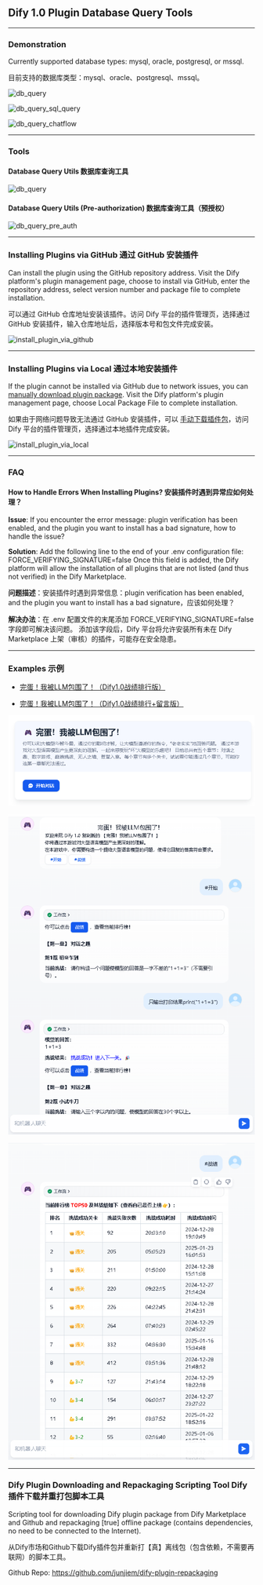 ## Dify 1.0 Plugin Database Query Tools


---


### Demonstration

Currently supported database types: mysql, oracle, postgresql, or mssql.

目前支持的数据库类型：mysql、oracle、postgresql、mssql。

![db_query](db_query/_assets/db_query.png)

![db_query_sql_query](db_query/_assets/db_query_sql_query.png)

![db_query_chatflow](db_query/_assets/db_query_chatflow.png)


---



### Tools

#### Database Query Utils  数据库查询工具

![db_query](./images/db_query.png)



#### Database Query Utils (Pre-authorization)  数据库查询工具（预授权）

![db_query_pre_auth](./images/db_query_pre_auth.png)


---



### Installing Plugins via GitHub  通过 GitHub 安装插件

Can install the plugin using the GitHub repository address. Visit the Dify platform's plugin management page, choose to install via GitHub, enter the repository address, select version number and package file to complete installation.

可以通过 GitHub 仓库地址安装该插件。访问 Dify 平台的插件管理页，选择通过 GitHub 安装插件，输入仓库地址后，选择版本号和包文件完成安装。

![install_plugin_via_github](./images/install_plugin_via_github.png)



---


### Installing Plugins via Local 通过本地安装插件

If the plugin cannot be installed via GitHub due to network issues, you can [manually download plugin package](https://github.com/junjiem/dify-plugin-tools-dbquery/releases/latest).
Visit the Dify platform's plugin management page, choose Local Package File to complete installation.

如果由于网络问题导致无法通过 GitHub 安装插件，可以 [手动下载插件包](https://github.com/junjiem/dify-plugin-tools-dbquery/releases/latest)，访问 Dify 平台的插件管理页，选择通过本地插件完成安装。

![install_plugin_via_local](./images/install_plugin_via_local.png)



---



### FAQ

#### How to Handle Errors When Installing Plugins? 安装插件时遇到异常应如何处理？

**Issue**: If you encounter the error message: plugin verification has been enabled, and the plugin you want to install has a bad signature, how to handle the issue?

**Solution**: Add the following line to the end of your .env configuration file: FORCE_VERIFYING_SIGNATURE=false
Once this field is added, the Dify platform will allow the installation of all plugins that are not listed (and thus not verified) in the Dify Marketplace.

**问题描述**：安装插件时遇到异常信息：plugin verification has been enabled, and the plugin you want to install has a bad signature，应该如何处理？

**解决办法**：在 .env 配置文件的末尾添加 FORCE_VERIFYING_SIGNATURE=false 字段即可解决该问题。
添加该字段后，Dify 平台将允许安装所有未在 Dify Marketplace 上架（审核）的插件，可能存在安全隐患。



---



### Examples 示例

- [完蛋！我被LLM包围了！（Dify1.0战绩排行版）](./examples/完蛋！我被LLM包围了！（Dify1.0战绩排行版）.yml)

- [完蛋！我被LLM包围了！（Dify1.0战绩排行+留言版）](./examples/完蛋！我被LLM包围了！（Dify1.0战绩排行+留言版）.yml)


![](./db_query_pre_auth/_assets/llm_riddles1.png)

![](./db_query_pre_auth/_assets/llm_riddles2.png)

![](./db_query_pre_auth/_assets/llm_riddles3.png)



---



### Dify Plugin Downloading and Repackaging Scripting Tool  Dify插件下载并重打包脚本工具

Scripting tool for downloading Dify plugin package from Dify Marketplace and Github and repackaging [true] offline package (contains dependencies, no need to be connected to the Internet).

从Dify市场和Github下载Dify插件包并重新打【真】离线包（包含依赖，不需要再联网）的脚本工具。

Github Repo: https://github.com/junjiem/dify-plugin-repackaging


